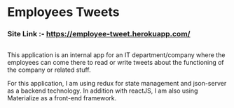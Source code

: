 # Employees Tweets

### Site Link :- https://employee-tweet.herokuapp.com/

##

This application is an internal app for an IT department/company where the employees can come there to read or write tweets about the functioning of the company or related stuff.

For this application, I am using redux for state management and json-server as a backend technology.
In addition with reactJS, I am also using Materialize as a front-end framework.
